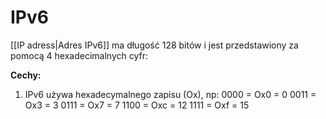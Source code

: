 # IPv6
[[IP adress|Adres IPv6]] ma długość 128 bitów i jest przedstawiony za pomocą 4 hexadecimalnych cyfr:

$$ $$

**Cechy:**
1. IPv6 używa hexadecymalnego zapisu (Ox), np:
0000 = Ox0 = 0
0011 = Ox3 = 3
0111 = Ox7 = 7
1100 = Oxc = 12
1111 = Oxf = 15


